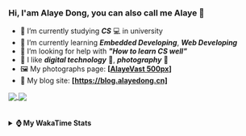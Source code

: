 ### Hi, **I'am Alaye Dong**, you can also call me **Alaye** 👋

- 📖 I’m currently studying ***CS*** 💻 in university
- 🌱 I’m currently learning ***Embedded Developing***, ***Web Developing***
- 🤔 I’m looking for help with ***"How to learn CS well"***
- 🤩 I like ***digital technology*** 📱, ***photography*** 📸
- 🖼️ My photographs page: **[[AlayeVast 500px](https://500px.com.cn/AlayeVast)]**
- 📰 My blog site: **[https://blog.alayedong.cn]**

<!--
[![Alaye's GitHub stats](https://github-readme-stats.vercel.app/api?username=Alaye-Dong&custom_title=Alaye%20Dong`s%20GitHub%20stats&show_icons=true&rank_icon=percentile&theme=transparent&include_all_commits=true&count_private=true)](https://github.com/anuraghazra/github-readme-stats) 
[![Top Langs](https://github-readme-stats.vercel.app/api/top-langs/?username=Alaye-Dong\&layout=compact&theme=transparent)](https://github.com/anuraghazra/github-readme-stats)
-->
<a href="https://github.com/anuraghazra/github-readme-stats">
  <img height=200 align="center" src="https://github-readme-stats.vercel.app/api?username=Alaye-Dong&custom_title=Alaye%20Dong`s%20GitHub%20stats&show_icons=true&rank_icon=percentile&theme=transparent&include_all_commits=true&count_private=true" />
</a>
<a href="https://github.com/anuraghazra/convoychat">
  <img height=200 align="center" src="https://github-readme-stats.vercel.app/api/top-langs/?username=Alaye-Dong&layout=compact&theme=transparent&include_all_commits=true&count_private=true&langs_count=8&card_width=300" />
</a>

<br />
<br />

<div style="display:none"> 
  <img src="https://visitor-badge.laobi.icu/badge?page_id=Alaye-Dong.Alaye-Dong"/>
</div>
<br />

<details>	
  <summary><b> ⌚ My WakaTime Stats </b></summary>

<br />

<!--START_SECTION:waka-->
![Code Time](http://img.shields.io/badge/Code%20Time-458%20hrs%2015%20mins-blue)

![Profile Views](http://img.shields.io/badge/Profile%20Views-2-blue)

![Lines of code](https://img.shields.io/badge/From%20Hello%20World%20I%27ve%20Written-1.2%20million%20lines%20of%20code-blue)

**🐱 My GitHub Data** 

> 📦 262.6 kB Used in GitHub's Storage 
 > 
> 🏆 110 Contributions in the Year 2025
 > 
> 🚫 Not Opted to Hire
 > 
> 📜 28 Public Repositories 
 > 
> 🔑 5 Private Repositories 
 > 
**I'm a Night 🦉** 

```text
🌞 Morning                105 commits         ██░░░░░░░░░░░░░░░░░░░░░░░   07.38 % 
🌆 Daytime                442 commits         ████████░░░░░░░░░░░░░░░░░   31.08 % 
🌃 Evening                602 commits         ███████████░░░░░░░░░░░░░░   42.33 % 
🌙 Night                  273 commits         █████░░░░░░░░░░░░░░░░░░░░   19.20 % 
```
📅 **I'm Most Productive on Thursday** 

```text
Monday                   240 commits         ████░░░░░░░░░░░░░░░░░░░░░   16.88 % 
Tuesday                  173 commits         ███░░░░░░░░░░░░░░░░░░░░░░   12.17 % 
Wednesday                172 commits         ███░░░░░░░░░░░░░░░░░░░░░░   12.10 % 
Thursday                 242 commits         ████░░░░░░░░░░░░░░░░░░░░░   17.02 % 
Friday                   199 commits         ███░░░░░░░░░░░░░░░░░░░░░░   13.99 % 
Saturday                 161 commits         ███░░░░░░░░░░░░░░░░░░░░░░   11.32 % 
Sunday                   235 commits         ████░░░░░░░░░░░░░░░░░░░░░   16.53 % 
```


📊 **This Week I Spent My Time On** 

```text
💬 Programming Languages: 
Python                   3 hrs 58 mins       █████████░░░░░░░░░░░░░░░░   34.16 % 
Jupyter                  2 hrs 41 mins       ██████░░░░░░░░░░░░░░░░░░░   23.12 % 
Astro                    1 hr 35 mins        ███░░░░░░░░░░░░░░░░░░░░░░   13.67 % 
Java                     1 hr 4 mins         ██░░░░░░░░░░░░░░░░░░░░░░░   09.26 % 
TypeScript               57 mins             ██░░░░░░░░░░░░░░░░░░░░░░░   08.32 % 

🔥 Editors: 
PyCharm                  6 hrs 49 mins       ███████████████░░░░░░░░░░   58.76 % 
VS Code                  3 hrs 24 mins       ███████░░░░░░░░░░░░░░░░░░   29.34 % 
IntelliJ IDEA            1 hr 22 mins        ███░░░░░░░░░░░░░░░░░░░░░░   11.89 % 

🐱‍💻 Projects: 
Class0409                6 hrs 2 mins        █████████████░░░░░░░░░░░░   52.01 % 
blog-fuwari-astro        3 hrs 24 mins       ███████░░░░░░░░░░░░░░░░░░   29.34 % 
spring-mvc-demo          1 hr 11 mins        ███░░░░░░░░░░░░░░░░░░░░░░   10.33 % 
speed_up                 37 mins             █░░░░░░░░░░░░░░░░░░░░░░░░   05.42 % 
hellossm                 7 mins              ░░░░░░░░░░░░░░░░░░░░░░░░░   01.08 % 
```

**I Mostly Code in C** 

```text
TypeScript               6 repos             █████░░░░░░░░░░░░░░░░░░░░   18.75 % 
Java                     4 repos             ███░░░░░░░░░░░░░░░░░░░░░░   12.50 % 
JavaScript               3 repos             ██░░░░░░░░░░░░░░░░░░░░░░░   09.38 % 
Python                   2 repos             ██░░░░░░░░░░░░░░░░░░░░░░░   06.25 % 
CSS                      1 repo              █░░░░░░░░░░░░░░░░░░░░░░░░   03.12 % 
```



**Timeline**

![Lines of Code chart](https://raw.githubusercontent.com/Alaye-Dong/Alaye-Dong/main/assets/bar_graph.png)


 Last Updated on 12/04/2025 18:45:25 UTC
<!--END_SECTION:waka-->

</details>
